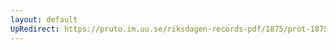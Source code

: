 ```yaml
---
layout: default
UpRedirect: https://pruto.im.uu.se/riksdagen-records-pdf/1875/prot-1875--ak--014/prot-1875--ak--014_044.pdf
---
```

